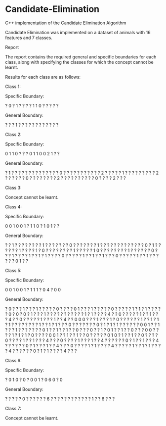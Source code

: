 # Candidate-Elimination
C++ implementation of the Candidate Elimination Algorithm

Candidate Elimination was implemented on a dataset of animals with 16 features and 7 classes.

Report

The report contains the required general and specific boundaries for each class, along with specifying the classes for which the concept cannot be learnt. 

Results for each class are as follows:

Class 1:

Specific Boundary:

? 0 ? 1 ? ? ? ? 1 1 0 ? ? ? ? ? 

General Boundary:

? ? ? 1 ? ? ? ? ? ? ? ? ? ? ? ?

Class 2:

Specific Boundary:

0 1 1 0 ? ? ? 0 1 1 0 0 2 1 ? ? 

General Boundary:

? 1 ? ? ? ? ? ? ? ? ? ? ? ? ? ? 
0 ? ? ? ? ? ? ? ? ? ? ? 2 ? ? ? 
? ? 1 ? ? ? ? ? ? ? ? ? 2 ? ? ? 
? ? ? 0 ? ? ? ? ? ? ? ? 2 ? ? ? 
? ? ? ? ? ? ? 0 ? ? ? ? 2 ? ? ?

Class 3:

Concept cannot be learnt.







Class 4:

Specific Boundary:

0 0 1 0 0 1 ? 1 1 0 ? 1 0 1 ? ? 

General Boundary:

? ? 1 ? ? ? ? ? ? ? ? 1 ? ? ? ?
? ? ? 0 ? ? ? ? ? ? ? 1 ? ? ? ? 
? ? ? ? ? ? ? ? ? 0 ? 1 ? ? ? ? 
? ? 1 ? ? ? ? 1 ? 0 ? ? ? ? ? ? 
? ? 1 ? ? ? ? ? 1 0 ? ? ? ? ? ? 
? ? 1 ? ? ? ? ? ? 0 ? ? ? 1 ? ? 
? ? 1 ? ? 1 ? 1 ? ? ? ? 0 ? ? ? 
? ? 1 ? ? 1 ? ? 1 ? ? ? 0 ? ? ? 
? ? 1 ? ? 1 ? ? ? ? ? ? 0 1 ? ?

Class 5:

Specific Boundary:

0 0 1 0 0 1 ? 1 1 1 ? 0 4 ? 0 0 

General Boundary:

? 0 ? ? ? 1 ? ? ? 1 ? ? ? ? ? 0 
? ? ? ? 0 1 ? ? ? 1 ? ? ? ? ? 0 
? ? ? ? ? 1 ? 1 ? 1 ? ? ? ? ? 0 
? 0 ? 0 ? 1 ? ? ? 1 ? ? ? ? ? ? 
? ? ? ? ? 1 ? 1 ? ? ? ? 4 ? ? 0 
? ? ? ? ? 1 ? ? 1 ? ? ? 4 ? ? 0 
? ? ? ? ? 1 ? ? ? 1 ? ? 4 ? ? 0 
0 0 ? ? ? 1 ? ? ? 1 ? 0 ? ? ? ? 
? ? 1 ? ? 1 ? 1 ? 1 ? ? ? ? ? ? 
? ? 1 ? ? 1 ? 1 ? ? ? 0 ? ? ? ? 
? ? ? 0 ? 1 ? 1 ? 1 ? ? ? ? ? ? 
0 0 1 ? ? 1 ? ? ? 1 ? ? ? ? ? ? 
? 0 1 ? ? 1 ? ? 1 ? ? 0 ? ? ? 0 
? ? 1 ? 0 1 ? ? 1 ? ? 0 ? ? ? 0 
0 ? ? ? ? 1 ? 1 ? 1 ? 0 ? ? ? ? 
0 0 1 ? ? 1 ? ? 1 ? ? 0 ? ? ? ? 
? 0 1 0 ? 1 ? ? 1 ? ? 0 ? ? ? ? 
0 ? ? ? ? 1 ? ? 1 ? ? ? 4 ? ? ? 
0 ? ? ? ? 1 ? ? ? 1 ? ? 4 ? ? ? 
? ? ? 0 ? 1 ? ? 1 ? ? ? 4 ? ? ? 
? ? ? 0 ? 1 ? ? ? 1 ? ? 4 ? ? ? 
0 ? ? ? ? 1 ? 1 ? ? ? ? 4 ? ? ? 
? ? 1 ? ? 1 ? 1 ? ? ? ? 4 ? ? ? 
? ? ? 0 ? 1 ? 1 ? ? ? ? 4 ? ? ?

Class 6:

Specific Boundary:

? 0 1 0 ? 0 ? 0 0 1 ? 0 6 0 ? 0 

General Boundary:

? ? ? ? ? 0 ? ? ? ? ? ? 6 ? ? ? 
? ? ? ? ? ? ? ? ? 1 ? ? 6 ? ? ?

Class 7:

Concept cannot be learnt.









